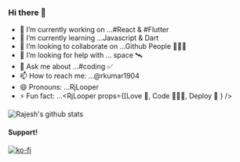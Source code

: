 ### Hi there 👋

- 🔭 I’m currently working on ...#React & #Flutter
- 🌱 I’m currently learning ...Javascript & Dart
- 👯 I’m looking to collaborate on ...Github People 👨🏻‍💻
- 🤔 I’m looking for help with ... space 🛰
- 💬 Ask me about ...#coding ✅
- 📫 How to reach me: ...@rkumar1904
- 😄 Pronouns: ...RjLooper
- ⚡ Fun fact: ...<RjLooper props={[Love 💜, Code 👨🏻‍💻, Deploy 🚀 } />

![Rajesh's github stats](https://github-readme-stats.vercel.app/api?username=rkumar1904&show_icons=true&count_private=true)

#### Support!
[![ko-fi](https://www.ko-fi.com/img/githubbutton_sm.svg)](https://ko-fi.com/B0B32IWD0)

